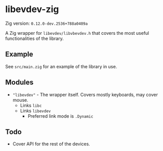 # libevdev-zig

Zig version: `0.12.0-dev.2536+788a0409a`

A Zig wrapper for `libevdev/libvbevdev.h` that covers the most useful functionalities of the library.

## Example

See `src/main.zig` for an example of the library in use.

## Modules

* `"libevdev"` - The wrapper itself. Covers mostly keyboards, may cover mouse.
  - Links `libc`
  - Links `libevdev`
    - Preferred link mode is `.Dynamic`

## Todo

* Cover API for the rest of the devices.
